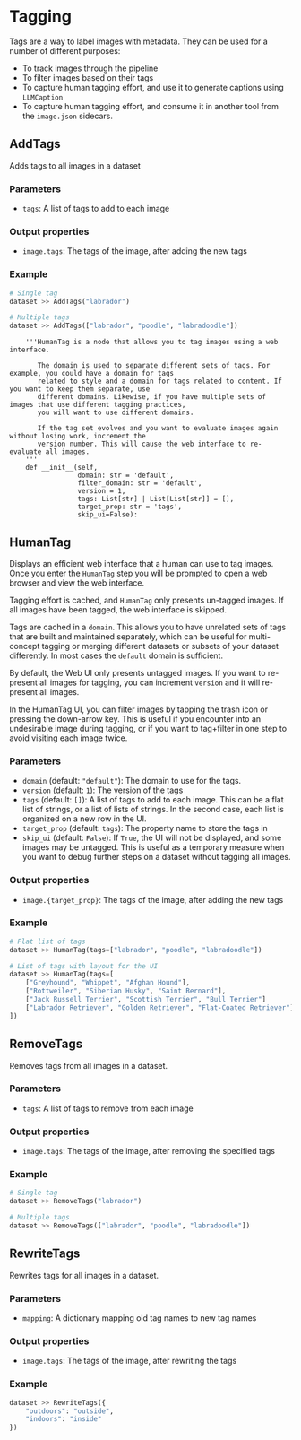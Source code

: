 # Tagging

Tags are a way to label images with metadata. They can be used for a number of different purposes:

- To track images through the pipeline 
- To filter images based on their tags
- To capture human tagging effort, and use it to generate captions using `LLMCaption`
- To capture human tagging effort, and consume it in another tool from the `image.json` sidecars. 

## AddTags

Adds tags to all images in a dataset

### Parameters

- `tags`: A list of tags to add to each image

### Output properties

- `image.tags`: The tags of the image, after adding the new tags

### Example

```python
# Single tag
dataset >> AddTags("labrador")

# Multiple tags
dataset >> AddTags(["labrador", "poodle", "labradoodle"])
```

```
    '''HumanTag is a node that allows you to tag images using a web interface.
      
       The domain is used to separate different sets of tags. For example, you could have a domain for tags 
       related to style and a domain for tags related to content. If you want to keep them separate, use 
       different domains. Likewise, if you have multiple sets of images that use different tagging practices, 
       you will want to use different domains.

       If the tag set evolves and you want to evaluate images again without losing work, increment the 
       version number. This will cause the web interface to re-evaluate all images.
    '''
    def __init__(self, 
                 domain: str = 'default', 
                 filter_domain: str = 'default', 
                 version = 1, 
                 tags: List[str] | List[List[str]] = [],
                 target_prop: str = 'tags',
                 skip_ui=False):
```
## HumanTag

Displays an efficient web interface that a human can use to tag images. Once you enter the `HumanTag` step you will be prompted to open a web browser and view the web interface.

Tagging effort is cached, and `HumanTag` only presents un-tagged images. If all images have been tagged, the web interface is skipped.

Tags are cached in a `domain`. This allows you to have unrelated sets of tags that are built and maintained separately, which can be useful for multi-concept tagging or
merging different datasets or subsets of your dataset differently. In most cases the `default` domain is sufficient.

By default, the Web UI only presents untagged images. If you want to re-present all images for tagging, you can increment `version` and it will re-present all images.

In the HumanTag UI, you can filter images by tapping the trash icon or pressing the down-arrow key. This is useful if you encounter into an undesirable image during tagging, or if you want to tag+filter in one step to avoid visiting each image twice.

### Parameters

- `domain` (default: `"default"`): The domain to use for the tags. 
- `version` (default: `1`): The version of the tags
- `tags` (default: `[]`): A list of tags to add to each image. This can be a flat list of strings, or a list of lists of strings. In the second case, each list is organized on a new row in the UI.
- `target_prop` (default: `tags`): The property name to store the tags in
- `skip_ui` (default: `False`): If `True`, the UI will not be displayed, and some images may be untagged. This is useful as a temporary measure when you want to debug further steps on a dataset without tagging all images.

### Output properties

- `image.{target_prop}`: The tags of the image, after adding the new tags

### Example

```python
# Flat list of tags
dataset >> HumanTag(tags=["labrador", "poodle", "labradoodle"])

# List of tags with layout for the UI
dataset >> HumanTag(tags=[
    ["Greyhound", "Whippet", "Afghan Hound"],                             # Sighthounds
    ["Rottweiler", "Siberian Husky", "Saint Bernard"],                    # Working Dogs
    ["Jack Russell Terrier", "Scottish Terrier", "Bull Terrier"]          # Terriers
    ["Labrador Retriever", "Golden Retriever", "Flat-Coated Retriever"])  # Retrievers
])

```

## RemoveTags

Removes tags from all images in a dataset.

### Parameters

- `tags`: A list of tags to remove from each image

### Output properties

- `image.tags`: The tags of the image, after removing the specified tags

### Example

```python
# Single tag
dataset >> RemoveTags("labrador")

# Multiple tags
dataset >> RemoveTags(["labrador", "poodle", "labradoodle"])
```

## RewriteTags 

Rewrites tags for all images in a dataset.

### Parameters

- `mapping`: A dictionary mapping old tag names to new tag names

### Output properties

- `image.tags`: The tags of the image, after rewriting the tags

### Example

```python
dataset >> RewriteTags({
    "outdoors": "outside",
    "indoors": "inside"
})
```





